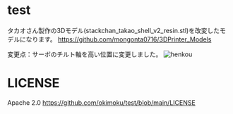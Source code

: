 # test
タカオさん製作の3Dモデル(stackchan_takao_shell_v2_resin.stl)を改変したモデルになります。
https://github.com/mongonta0716/3DPrinter_Models

変更点：サーボのチルト軸を高い位置に変更しました。
![henkou](https://github.com/okimoku/test/assets/128967753/ecfe4f98-9b88-4d67-a7d3-0088c8b82c79)

# LICENSE
Apache 2.0
https://github.com/okimoku/test/blob/main/LICENSE

